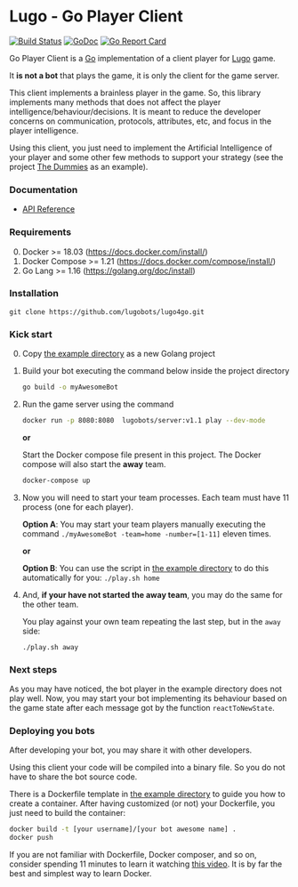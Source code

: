 # Lugo - Go Player Client
[![Build Status](https://travis-ci.org/lugobots/lugo4go.svg?branch=master)](https://travis-ci.org/lugobots/lugo4go)
[![GoDoc](https://godoc.org/github.com/lugobots/lugo4go?status.svg)](https://godoc.org/github.com/lugobots/lugo4go)
[![Go Report Card](https://goreportcard.com/badge/github.com/lugobots/lugo4go)](https://goreportcard.com/report/github.com/lugobots/lugo4go)

Go Player Client is a [Go](http://golang.org/) implementation of a client player for [Lugo](https://lugobots.dev/) game. 

It **is not a bot** that plays the game, it is only the client for the game server. 

This client implements a brainless player in the game. So, this library implements many methods that does not affect the player
intelligence/behaviour/decisions. It is meant to reduce the developer concerns on communication, protocols, attributes, etc, and 
focus in the player intelligence.

Using this client, you just need to implement the Artificial Intelligence of your player and some other few methods to support
your strategy (see the project [The Dummies](https://github.com/lugobots/the-dummies-go) as an example). 
 
### Documentation

* [API Reference](http://godoc.org/github.com/lugobots/lugo4go)

### Requirements

0. Docker >= 18.03 (https://docs.docker.com/install/)
0. Docker Compose >= 1.21 (https://docs.docker.com/compose/install/)
0. Go Lang >= 1.16 (https://golang.org/doc/install)

### Installation

    git clone https://github.com/lugobots/lugo4go.git

### Kick start

0. Copy [the example directory](./examples) as a new Golang project

0. Build your bot executing the command below inside the project directory
    ```bash 
    go build -o myAwesomeBot
    ```
0. Run the game server using the command 
    ```bash
    docker run -p 8080:8080  lugobots/server:v1.1 play --dev-mode
    ```
    **or**
    
    Start the Docker compose file present in this project. The Docker compose will also start the **away** team.
   ```bash
   docker-compose up
   ```
0. Now you will need to start your team processes. Each team must have 11 process (one for each player).
    
    **Option A**: You may start your team players manually executing the command `./myAwesomeBot -team=home -number=[1-11]`
    eleven times. 
          
    **or**
    
    **Option B**: You can use the script in [the example directory](./examples) to do this automatically for you:
    `./play.sh home`
0. And, **if your have not started the away team**, you may do the same for the other team. 
    
    You play against your own team repeating the last step, but in the `away` side: 
    ```
    ./play.sh away
   ```
    

### Next steps

As you may have noticed, the bot player in the example directory does not play well. 
Now, you may start your bot implementing its behaviour based on the game state after each message got by the function 
`reactToNewState`.  

### Deploying you bots

After developing your bot, you may share it with other developers.

Using this client your code will be compiled into a binary file. So you do not have to share the bot source code.

There is a Dockerfile template in [the example directory](./examples) to guide you how to create a container. After
having customized (or not) your Dockerfile, you just need to build the container:

```bash
docker build -t [your username]/[your bot awesome name] .
docker push
```

If you are not familiar with Dockerfile, Docker composer, and so on, consider spending 11 minutes to learn it 
watching [this video](https://www.youtube.com/watch?v=YFl2mCHdv24). It is by far the best and simplest way to learn Docker. 
